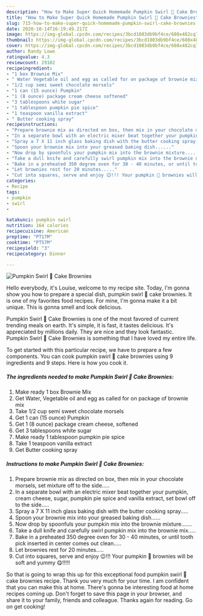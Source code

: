```yaml
---
description: "How to Make Super Quick Homemade Pumpkin Swirl 🎃 Cake Brownies"
title: "How to Make Super Quick Homemade Pumpkin Swirl 🎃 Cake Brownies"
slug: 715-how-to-make-super-quick-homemade-pumpkin-swirl-cake-brownies
date: 2020-10-14T16:19:49.217Z
image: https://img-global.cpcdn.com/recipes/3bcd1803db9bf4ce/680x482cq70/pumpkin-swirl-🎃-cake-brownies-recipe-main-photo.jpg
thumbnail: https://img-global.cpcdn.com/recipes/3bcd1803db9bf4ce/680x482cq70/pumpkin-swirl-🎃-cake-brownies-recipe-main-photo.jpg
cover: https://img-global.cpcdn.com/recipes/3bcd1803db9bf4ce/680x482cq70/pumpkin-swirl-🎃-cake-brownies-recipe-main-photo.jpg
author: Randy Lowe
ratingvalue: 4.3
reviewcount: 29102
recipeingredient:
- "1 box Brownie Mix"
- " Water Vegetable oil and egg as called for on package of brownie mix"
- "1/2 cup semi sweet chocolate morsels"
- "1 can (15 ounce) Pumpkin"
- "1 (8 ounce) package cream cheese softened"
- "3 tablespoons white sugar"
- "1 tablespoon pumpkin pie spice"
- "1 teaspoon vanilla extract"
- " Butter cooking spray"
recipeinstructions:
- "Prepare brownie mix as directed on box, then mix in your chocolate morsels, set mixture off to the side....."
- "In a separate bowl with an electric mixer beat together your pumpkin, cream cheese, sugar, pumpkin pie spice and vanilla extract, set bowl off to the side....."
- "Spray a 7 X 11 inch glass baking dish with the butter cooking spray....."
- "Spoon your brownie mix into your greased baking dish......"
- "Now drop by spoonfuls your pumpkin mix into the brownie mixture......."
- "Take a dull knife and carefully swirl pumpkin mix into the brownie mix....."
- "Bake in a preheated 350 degree oven for 30 - 40 minutes, or until tooth pick inserted in center comes out clean....."
- "Let brownies rest for 20 minutes....."
- "Cut into squares, serve and enjoy 😉!!! Your pumpkin 🎃 brownies will be soft and yummy 😋!!!!!"
categories:
- Recipe
tags:
- pumpkin
- swirl
- 

katakunci: pumpkin swirl  
nutrition: 164 calories
recipecuisine: American
preptime: "PT17M"
cooktime: "PT57M"
recipeyield: "3"
recipecategory: Dinner

---
```



![Pumpkin Swirl 🎃 Cake Brownies](https://img-global.cpcdn.com/recipes/3bcd1803db9bf4ce/680x482cq70/pumpkin-swirl-🎃-cake-brownies-recipe-main-photo.jpg)

Hello everybody, it's Louise, welcome to my recipe site. Today, I'm gonna show you how to prepare a special dish, pumpkin swirl 🎃 cake brownies. It is one of my favorites food recipes. For mine, I'm gonna make it a bit unique. This is gonna smell and look delicious.

Pumpkin Swirl 🎃 Cake Brownies is one of the most favored of current trending meals on earth. It's simple, it is fast, it tastes delicious. It's appreciated by millions daily. They are nice and they look fantastic. Pumpkin Swirl 🎃 Cake Brownies is something that I have loved my entire life.




To get started with this particular recipe, we have to prepare a few components. You can cook pumpkin swirl 🎃 cake brownies using 9 ingredients and 9 steps. Here is how you cook it.

<!--inarticleads1-->

##### The ingredients needed to make Pumpkin Swirl 🎃 Cake Brownies:

1. Make ready 1 box Brownie Mix
1. Get  Water, Vegetable oil and egg as called for on package of brownie mix
1. Take 1/2 cup semi sweet chocolate morsels
1. Get 1 can (15 ounce) Pumpkin
1. Get 1 (8 ounce) package cream cheese, softened
1. Get 3 tablespoons white sugar
1. Make ready 1 tablespoon pumpkin pie spice
1. Take 1 teaspoon vanilla extract
1. Get  Butter cooking spray




<!--inarticleads2-->

##### Instructions to make Pumpkin Swirl 🎃 Cake Brownies:

1. Prepare brownie mix as directed on box, then mix in your chocolate morsels, set mixture off to the side.....
1. In a separate bowl with an electric mixer beat together your pumpkin, cream cheese, sugar, pumpkin pie spice and vanilla extract, set bowl off to the side.....
1. Spray a 7 X 11 inch glass baking dish with the butter cooking spray.....
1. Spoon your brownie mix into your greased baking dish......
1. Now drop by spoonfuls your pumpkin mix into the brownie mixture.......
1. Take a dull knife and carefully swirl pumpkin mix into the brownie mix.....
1. Bake in a preheated 350 degree oven for 30 - 40 minutes, or until tooth pick inserted in center comes out clean.....
1. Let brownies rest for 20 minutes.....
1. Cut into squares, serve and enjoy 😉!!! Your pumpkin 🎃 brownies will be soft and yummy 😋!!!!!




So that is going to wrap this up for this exceptional food pumpkin swirl 🎃 cake brownies recipe. Thank you very much for your time. I am confident that you can make this at home. There's gonna be interesting food at home recipes coming up. Don't forget to save this page in your browser, and share it to your family, friends and colleague. Thanks again for reading. Go on get cooking!
